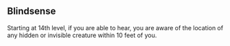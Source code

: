 ## Blindsense
Starting at 14th level, if you are able to hear, you are aware of the location of any hidden or invisible creature within 10 feet of you.
